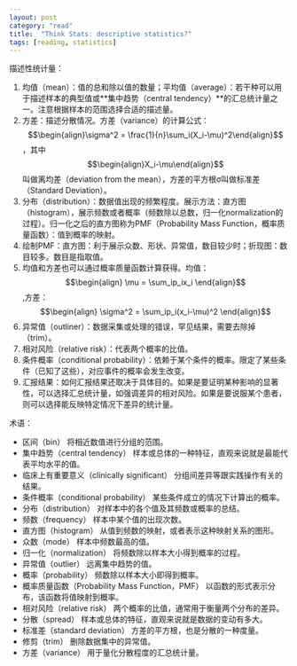 ```yaml
---
layout: post
category: "read"
title:  "Think Stats: descriptive statistics?"
tags: [reading, statistics]
---
```


<script type="text/javascript" async
  src="https://cdn.mathjax.org/mathjax/latest/MathJax.js?config=TeX-MML-AM_CHTML">
</script>

描述性统计量：

1. 均值（mean）：值的总和除以值的数量；平均值（average）：若干种可以用于描述样本的典型值或**集中趋势（central tendency）**的汇总统计量之一。注意根据样本的范围选择合适的描述量。
2. 方差：描述分散情况。方差（variance）的计算公式：$$\begin{align}\sigma^2 = \frac{1}{n}\sum_i(X_i-\mu)^2\end{align}$$，其中$$\begin{align}X_i-\mu\end{align}$$叫做离均差（deviation from the mean），方差的平方根σ叫做标准差（Standard Deviation）。
3. 分布（distribution）：数据值出现的频繁程度。展示方法：直方图（histogram），展示频数或者概率（频数除以总数，归一化normalization的过程）。归一化之后的直方图称为PMF（Probability Mass Function，概率质量函数）：值到概率的映射。
4. 绘制PMF：直方图：利于展示众数、形状、异常值，数目较少时；折现图：数目较多。数目是指取值。
5. 均值和方差也可以通过概率质量函数计算获得。均值：$$\begin{align} \mu = \sum_ip_ix_i \end{align}$$,方差：$$\begin{align} \sigma^2 = \sum_ip_i(x_i-\mu)^2 \end{align}$$
6. 异常值（outliner）：数据采集或处理的错误，罕见结果，需要去除掉（trim）。
7. 相对风险（relative risk）：代表两个概率的比值。
8. 条件概率（conditional probability）：依赖于某个条件的概率。限定了某些条件（已知了这些），对应事件的概率会发生改变。
9. 汇报结果：如何汇报结果还取决于具体目的。如果是要证明某种影响的显著性，可以选择汇总统计量，如强调差异的相对风险。如果是要说服某个患者，则可以选择能反映特定情况下差异的统计量。

术语：

* 区间（bin） 将相近数值进行分组的范围。
* 集中趋势（central tendency） 样本或总体的一种特征，直观来说就是最能代表平均水平的值。
* 临床上有重要意义（clinically significant） 分组间差异等跟实践操作有关的结果。
* 条件概率（conditional probability） 某些条件成立的情况下计算出的概率。
* 分布（distribution） 对样本中的各个值及其频数或概率的总结。
* 频数（frequency） 样本中某个值的出现次数。
* 直方图（histogram） 从值到频数的映射，或者表示这种映射关系的图形。
* 众数（mode） 样本中频数最高的值。
* 归一化（normalization） 将频数除以样本大小得到概率的过程。
* 异常值（outlier） 远离集中趋势的值。
* 概率（probability） 频数除以样本大小即得到概率。
* 概率质量函数（Probability Mass Function，PMF） 以函数的形式表示分布，该函数将值映射到概率。
* 相对风险（relative risk） 两个概率的比值，通常用于衡量两个分布的差异。
* 分散（spread） 样本或总体的特征，直观来说就是数据的变动有多大。
* 标准差（standard deviation） 方差的平方根，也是分散的一种度量。
* 修剪（trim） 删除数据集中的异常值。
* 方差（variance） 用于量化分散程度的汇总统计量。